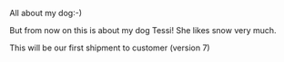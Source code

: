 
All about my dog:-)

But from now on this is about 
my dog Tessi!
She likes snow very much.

This will be our first shipment to customer (version 7)

